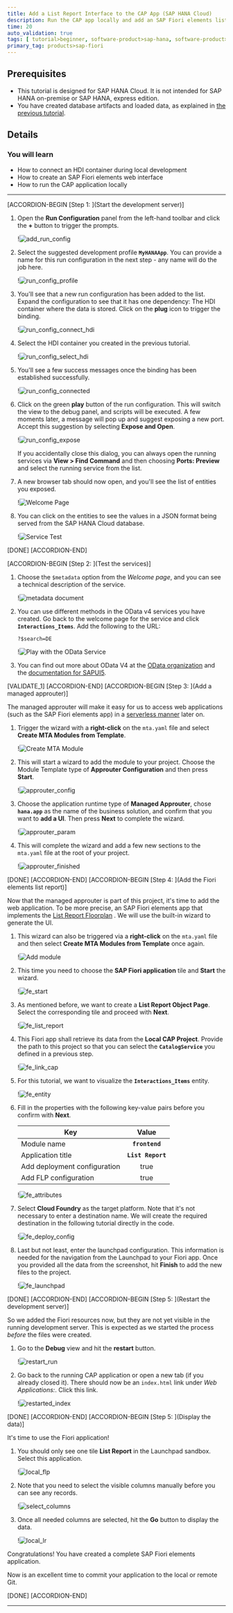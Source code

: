 ```yaml
---
title: Add a List Report Interface to the CAP App (SAP HANA Cloud)
description: Run the CAP app locally and add an SAP Fiori elements list report to display the data
time: 20
auto_validation: true
tags: [ tutorial>beginner, software-product>sap-hana, software-product>sap-business-application-studio, topic>user-interface,  software-product-function>sap-cloud-application-programming-model]
primary_tag: products>sap-fiori
---
```


## Prerequisites
 - This tutorial is designed for SAP HANA Cloud. It is not intended for SAP HANA on-premise or SAP HANA, express edition.
 - You have created database artifacts and loaded data, as explained in [the previous tutorial](hana-cloud-cap-create-database-cds).


## Details
### You will learn
 - How to connect an HDI container during local development
 - How to create an SAP Fiori elements web interface
 - How to run the CAP application locally

---

[ACCORDION-BEGIN [Step 1: ](Start the development server)]

1. Open the **Run Configuration** panel from the left-hand toolbar and click the **+** button to trigger the prompts.

    !![add_run_config](add_run_config.png)

2. Select the suggested development profile **`MyHANAApp`**. You can provide a name for this run configuration in the next step - any name will do the job here.

    !![run_config_profile](run_config_profile.png)

3. You'll see that a new run configuration has been added to the list. Expand the configuration to see that it has one dependency: The HDI container where the data is stored. Click on the **plug** icon to trigger the binding.

    !![run_config_connect_hdi](run_config_connect_hdi.png)

4. Select the HDI container you created in the previous tutorial.

    !![run_config_select_hdi](run_config_select_hdi.png)

5. You'll see a few success messages once the binding has been established successfully.

    !![run_config_connected](run_config_connected.png)

6. Click on the green **play** button of the run configuration. This will switch the view to the debug panel, and scripts will be executed. A few moments later, a message will pop up and suggest exposing a new port. Accept this suggestion by selecting **Expose and Open**.

    !![run_config_expose](run_config_expose.png)

    If you accidentally close this dialog, you can always open the running services via **View > Find Command** and then choosing **Ports: Preview** and select the running service from the list.

7. A new browser tab should now open, and you'll see the list of entities you exposed.

    !![Welcome Page](welcome.png)

8. You can click on the entities to see the values in a JSON format being served from the SAP HANA Cloud database.    

    !![Service Test](service_test_json.png)                 

[DONE]
[ACCORDION-END]

[ACCORDION-BEGIN [Step 2: ](Test the services)]

1. Choose the `$metadata` option from the *Welcome page*, and you can see a technical description of the service.

    !![metadata document](metadata.png)

2. You can use different methods in the OData v4 services you have created. Go back to the welcome page for the service and click **`Interactions_Items`**. Add the following to the URL:

    ```URL
    ?$search=DE
    ```

    !![Play with the OData Service](search.png)

3. You can find out more about OData V4 at the [OData organization](https://www.odata.org/documentation/) and the [documentation for SAPUI5](https://sapui5.hana.ondemand.com/#/topic/5de13cf4dd1f4a3480f7e2eaaee3f5b8).    

[VALIDATE_1]
[ACCORDION-END]
[ACCORDION-BEGIN [Step 3: ](Add a managed approuter)]

The managed approuter will make it easy for us to access web applications (such as the SAP Fiori elements app) in a [serverless manner](https://blogs.sap.com/2020/10/02/serverless-sap-fiori-apps-in-sap-cloud-platform/) later on.

1. Trigger the wizard with a **right-click** on the `mta.yaml` file and select **Create MTA Modules from Template**.

    !![Create MTA Module](create_module.png)

2. This will start a wizard to add the module to your project. Choose the Module Template type of **Approuter Configuration** and then press **Start**.

    !![approuter_config](approuter_config.png)

3. Choose the application runtime type of **Managed Approuter**, chose **`hana.app`** as the name of the business solution, and confirm that you want to **add a UI**. Then press **Next** to complete the wizard.

    !![approuter_param](approuter_param.png)        

4. This will complete the wizard and add a few new sections to the `mta.yaml` file at the root of your project.

    !![approuter_finished](approuter_finished.png)


[DONE]
[ACCORDION-END]
[ACCORDION-BEGIN [Step 4: ](Add the Fiori elements list report)]

Now that the managed approuter is part of this project, it's time to add the web application. To be more precise, an SAP Fiori elements app that implements the [List Report Floorplan](https://experience.sap.com/fiori-design-web/list-report-floorplan-sap-fiori-element/) .  We will use the built-in wizard to generate the UI.

1. This wizard can also be triggered via a **right-click** on the `mta.yaml` file and then select **Create MTA Modules from Template** once again.

    !![Add module](fe_add_module.png)

2. This time you need to choose the **SAP Fiori application** tile and **Start** the wizard.

    !![fe_start](fe_start.png)

3. As mentioned before, we want to create a **List Report Object Page**. Select the corresponding tile and proceed with **Next**.    

    !![fe_list_report](fe_list_report.png)

4. This Fiori app shall retrieve its data from the **Local CAP Project**. Provide the path to this project so that you can select the **`CatalogService`** you defined in a previous step.

    !![fe_link_cap](fe_link_cap.png)    

5. For this tutorial, we want to visualize the **`Interactions_Items`** entity.

    !![fe_entity](fe_entity.png)

6. Fill in the properties with the following key-value pairs before you confirm with **Next**.

    | **Key**       | **Value**           
    | ------------- |:-------------:|
    | Module name      | **`frontend`**
    | Application title      | **`List Report`**     
    | Add deployment configuration | true      |
    | Add FLP configuration | true      |

    !![fe_attributes](fe_attributes.png)

7. Select **Cloud Foundry** as the target platform. Note that it's not necessary to enter a destination name. We will create the required destination in the following tutorial directly in the code.

    !![fe_deploy_config](fe_deploy_config.png)

8. Last but not least, enter the launchpad configuration. This information is needed for the navigation from the Launchpad to your Fiori app. Once you provided all the data from the screenshot, hit **Finish** to add the new files to the project.

    !![fe_launchpad](fe_launchpad.png)


[DONE]
[ACCORDION-END]
[ACCORDION-BEGIN [Step 5: ](Restart the development server)]

So we added the Fiori resources now, but they are not yet visible in the running development server. This is expected as we started the process *before* the files were created.

1. Go to the **Debug** view and hit the **restart** button.

    !![restart_run](restart_run.png)


2. Go back to the running CAP application or open a new tab (if you already closed it). There should now be an `index.html` link under *Web Applications:*. Click this link.

    !![restarted_index](restarted_index.png)

[DONE]
[ACCORDION-END]
[ACCORDION-BEGIN [Step 5: ](Display the data)]

It's time to use the Fiori application!

1. You should only see one tile **List Report** in the Launchpad sandbox. Select this application.

    !![local_flp](local_flp.png)


2. Note that you need to select the visible columns manually before you can see any records.

    !![select_columns](select_columns.png)


2. Once all needed columns are selected, hit the **Go** button to display the data.

    !![local_lr](local_lr.png)


Congratulations! You have created a complete SAP Fiori elements application.

Now is an excellent time to commit your application to the local or remote Git.

[DONE]
[ACCORDION-END]

---
